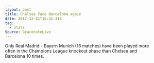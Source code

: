 ```yaml
---  
layout: post
title: Chelsea face Barcelona again
date: 2017-12-11T16:31:31Z
tag:
  - stats
Source: GracenoteLive
---
```

 
Only Real Madrid - Bayern Munich (16 matches) have been played more often in the Champions League knockout phase than  Chelsea and Barcelona 10 times.